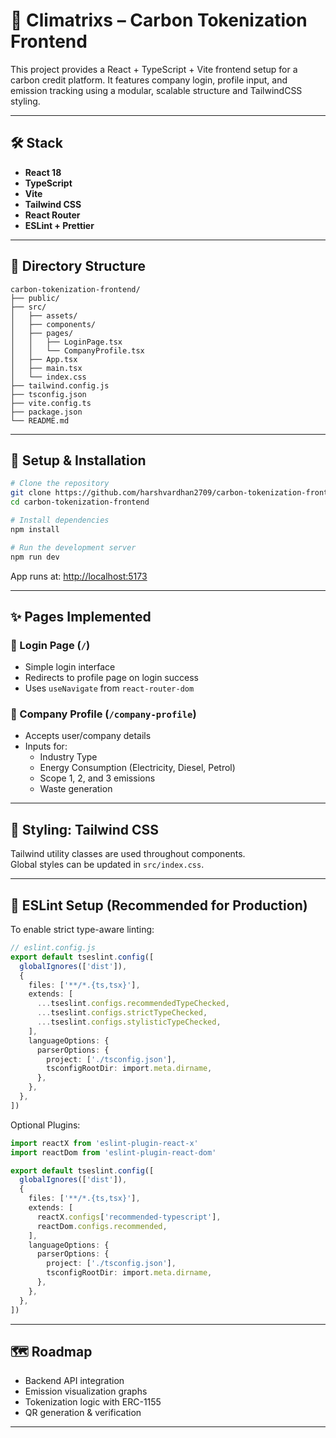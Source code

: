 # 🌿 Climatrixs – Carbon Tokenization Frontend

This project provides a React + TypeScript + Vite frontend setup for a carbon credit platform. It features company login, profile input, and emission tracking using a modular, scalable structure and TailwindCSS styling.

---

## 🛠️ Stack

- **React 18**
- **TypeScript**
- **Vite**
- **Tailwind CSS**
- **React Router**
- **ESLint + Prettier**

---

## 📁 Directory Structure

```
carbon-tokenization-frontend/
├── public/
├── src/
│   ├── assets/
│   ├── components/
│   ├── pages/
│   │   ├── LoginPage.tsx
│   │   └── CompanyProfile.tsx
│   ├── App.tsx
│   ├── main.tsx
│   └── index.css
├── tailwind.config.js
├── tsconfig.json
├── vite.config.ts
├── package.json
└── README.md
```

---

## 🔧 Setup & Installation

```bash
# Clone the repository
git clone https://github.com/harshvardhan2709/carbon-tokenization-frontend.git
cd carbon-tokenization-frontend

# Install dependencies
npm install

# Run the development server
npm run dev
```

App runs at: [http://localhost:5173](http://localhost:5173)

---

## ✨ Pages Implemented

### 🔐 Login Page (`/`)
- Simple login interface
- Redirects to profile page on login success
- Uses `useNavigate` from `react-router-dom`

### 🏢 Company Profile (`/company-profile`)
- Accepts user/company details
- Inputs for:
  - Industry Type
  - Energy Consumption (Electricity, Diesel, Petrol)
  - Scope 1, 2, and 3 emissions
  - Waste generation

---

## 🎨 Styling: Tailwind CSS

Tailwind utility classes are used throughout components.  
Global styles can be updated in `src/index.css`.

---

## 🧪 ESLint Setup (Recommended for Production)

To enable strict type-aware linting:

```ts
// eslint.config.js
export default tseslint.config([
  globalIgnores(['dist']),
  {
    files: ['**/*.{ts,tsx}'],
    extends: [
      ...tseslint.configs.recommendedTypeChecked,
      ...tseslint.configs.strictTypeChecked,
      ...tseslint.configs.stylisticTypeChecked,
    ],
    languageOptions: {
      parserOptions: {
        project: ['./tsconfig.json'],
        tsconfigRootDir: import.meta.dirname,
      },
    },
  },
])
```

Optional Plugins:

```ts
import reactX from 'eslint-plugin-react-x'
import reactDom from 'eslint-plugin-react-dom'

export default tseslint.config([
  globalIgnores(['dist']),
  {
    files: ['**/*.{ts,tsx}'],
    extends: [
      reactX.configs['recommended-typescript'],
      reactDom.configs.recommended,
    ],
    languageOptions: {
      parserOptions: {
        project: ['./tsconfig.json'],
        tsconfigRootDir: import.meta.dirname,
      },
    },
  },
])
```

---

## 🗺️ Roadmap

- Backend API integration
- Emission visualization graphs
- Tokenization logic with ERC-1155
- QR generation & verification

---

